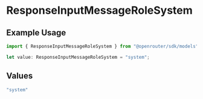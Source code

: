 # ResponseInputMessageRoleSystem

## Example Usage

```typescript
import { ResponseInputMessageRoleSystem } from "@openrouter/sdk/models";

let value: ResponseInputMessageRoleSystem = "system";
```

## Values

```typescript
"system"
```